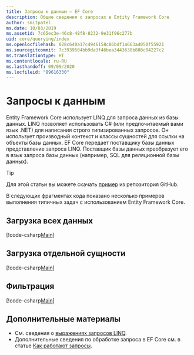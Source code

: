 ```yaml
---
title: Запросы к данным — EF Core
description: Общие сведения о запросах в Entity Framework Core
author: smitpatel
ms.date: 10/03/2019
ms.assetid: 7c65ec3e-46c8-48f8-8232-9e31f96c277b
uid: core/querying/index
ms.openlocfilehash: 028c640a17c4946158c86bdf1a663a4050f55921
ms.sourcegitcommit: 7c3939504bb9da3f46bea3443638b808c04227c2
ms.translationtype: HT
ms.contentlocale: ru-RU
ms.lasthandoff: 09/09/2020
ms.locfileid: "89616330"
---
```

# <a name="querying-data"></a>Запросы к данным

Entity Framework Core использует LINQ для запроса данных из базы данных. LINQ позволяет использовать C# (или предпочитаемый вами язык .NET) для написания строго типизированных запросов. Он использует производный контекст и классы сущностей для ссылки на объекты базы данных. EF Core передает поставщику базы данных представление запроса LINQ. Поставщик базы данных преобразует его в язык запроса базы данных (например, SQL для реляционной базы данных).

> [!TIP]
> Для этой статьи вы можете скачать [пример](https://github.com/dotnet/EntityFramework.Docs/tree/master/samples/core/Querying) из репозитория GitHub.

В следующих фрагментах кода показано несколько примеров выполнения типичных задач с использованием Entity Framework Core.

## <a name="loading-all-data"></a>Загрузка всех данных

[!code-csharp[Main](../../../samples/core/Querying/Basics/Sample.cs#LoadingAllData)]

## <a name="loading-a-single-entity"></a>Загрузка отдельной сущности

[!code-csharp[Main](../../../samples/core/Querying/Basics/Sample.cs#LoadingSingleEntity)]

## <a name="filtering"></a>Фильтрация

[!code-csharp[Main](../../../samples/core/Querying/Basics/Sample.cs#Filtering)]

## <a name="further-readings"></a>Дополнительные материалы

- См. сведения о [выражениях запросов LINQ](/dotnet/csharp/programming-guide/concepts/linq/basic-linq-query-operations).
- Дополнительные сведения по обработке запроса в EF Core см. в статье [Как работают запросы](xref:core/querying/how-query-works).
